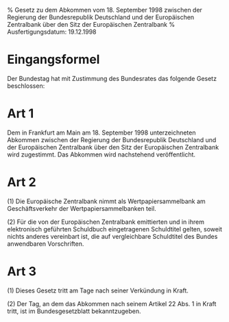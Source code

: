 % Gesetz zu dem Abkommen vom 18. September 1998 zwischen der Regierung der Bundesrepublik Deutschland und der Europäischen Zentralbank über den Sitz der Europäischen Zentralbank
% Ausfertigungsdatum: 19.12.1998
 
# Eingangsformel

Der Bundestag hat mit Zustimmung des Bundesrates das folgende Gesetz beschlossen:

# Art 1

Dem in Frankfurt am Main am 18. September 1998 unterzeichneten Abkommen zwischen der Regierung der Bundesrepublik Deutschland und der Europäischen Zentralbank über den Sitz der Europäischen Zentralbank wird zugestimmt. Das Abkommen wird nachstehend veröffentlicht.

# Art 2

(1) Die Europäische Zentralbank nimmt als Wertpapiersammelbank am Geschäftsverkehr der Wertpapiersammelbanken teil.

(2) Für die von der Europäischen Zentralbank emittierten und in ihrem elektronisch geführten Schuldbuch eingetragenen Schuldtitel gelten, soweit nichts anderes vereinbart ist, die auf vergleichbare Schuldtitel des Bundes anwendbaren Vorschriften.

# Art 3

(1) Dieses Gesetz tritt am Tage nach seiner Verkündung in Kraft.

(2) Der Tag, an dem das Abkommen nach seinem Artikel 22 Abs. 1 in Kraft tritt, ist im Bundesgesetzblatt bekanntzugeben.
